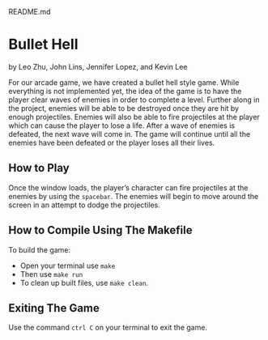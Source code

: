 README.md

# Bullet Hell
by Leo Zhu, John Lins, Jennifer Lopez, and Kevin Lee

For our arcade game, we have created a bullet hell style game. While everything is not implemented yet, the idea of the game is to have the player clear waves of enemies in order to complete a level. 
Further along in the project, enemies will be able to be destroyed once they are hit by enough projectiles. Enemies will also be able to fire projectiles at the player which can cause the player to lose a life. After a wave of enemies is defeated, the next wave will come in. The game will continue until all the enemies have been defeated or the player loses all their lives.


## How to Play

Once the window loads, the player’s character can fire projectiles at the enemies by using the `spacebar`. The enemies will begin to move around the screen in an attempt to dodge the projectiles.


## How to Compile Using The Makefile

To build the game:
- Open your terminal use `make`
- Then use `make run`
- To clean up built files, use `make clean`.

## Exiting The Game
Use the command `ctrl C` on your terminal to exit the game.

